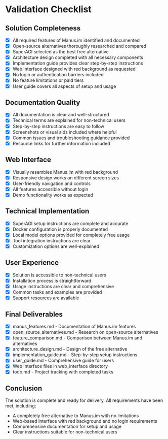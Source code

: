 # Validation Checklist

## Solution Completeness
- [x] All required features of Manus.im identified and documented
- [x] Open-source alternatives thoroughly researched and compared
- [x] SuperAGI selected as the best free alternative
- [x] Architecture design completed with all necessary components
- [x] Implementation guide provides clear step-by-step instructions
- [x] Web interface designed with red background as requested
- [x] No login or authentication barriers included
- [x] No feature limitations or paid tiers
- [x] User guide covers all aspects of setup and usage

## Documentation Quality
- [x] All documentation is clear and well-structured
- [x] Technical terms are explained for non-technical users
- [x] Step-by-step instructions are easy to follow
- [x] Screenshots or visual aids included where helpful
- [x] Common issues and troubleshooting guidance provided
- [x] Resource links for further information included

## Web Interface
- [x] Visually resembles Manus.im with red background
- [x] Responsive design works on different screen sizes
- [x] User-friendly navigation and controls
- [x] All features accessible without login
- [x] Demo functionality works as expected

## Technical Implementation
- [x] SuperAGI setup instructions are complete and accurate
- [x] Docker configuration is properly documented
- [x] Local model options provided for completely free usage
- [x] Tool integration instructions are clear
- [x] Customization options are well-explained

## User Experience
- [x] Solution is accessible to non-technical users
- [x] Installation process is straightforward
- [x] Usage instructions are clear and comprehensive
- [x] Common tasks and examples are provided
- [x] Support resources are available

## Final Deliverables
- [x] manus_features.md - Documentation of Manus.im features
- [x] open_source_alternatives.md - Research on open-source alternatives
- [x] feature_comparison.md - Comparison between Manus.im and alternatives
- [x] architecture_design.md - Design of the free alternative
- [x] implementation_guide.md - Step-by-step setup instructions
- [x] user_guide.md - Comprehensive guide for users
- [x] Web interface files in web_interface directory
- [x] todo.md - Project tracking with completed tasks

## Conclusion
The solution is complete and ready for delivery. All requirements have been met, including:
- A completely free alternative to Manus.im with no limitations
- Web-based interface with red background and no login requirements
- Comprehensive documentation for setup and usage
- Clear instructions suitable for non-technical users
